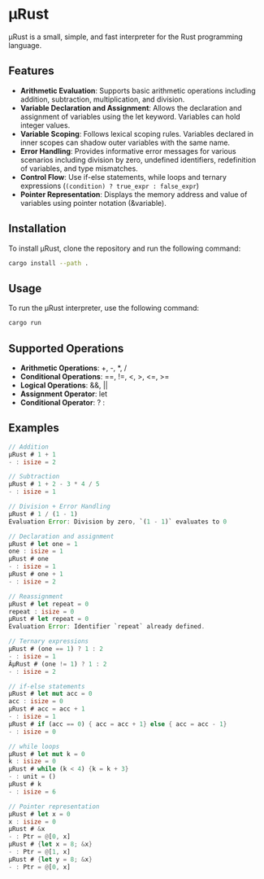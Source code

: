 # µRust #

µRust is a small, simple, and fast interpreter for the Rust programming language.

## Features ##

- **Arithmetic Evaluation**: Supports basic arithmetic operations including addition, subtraction, multiplication, and division.
- **Variable Declaration and Assignment**: Allows the declaration and assignment of variables using the let keyword. Variables can hold integer values.
- **Variable Scoping**: Follows lexical scoping rules. Variables declared in inner scopes can shadow outer variables with the same name.
- **Error Handling**: Provides informative error messages for various scenarios including division by zero, undefined identifiers, redefinition of variables, and type mismatches.
- **Control Flow**: Use if-else statements, while loops and ternary expressions (`(condition) ? true_expr : false_expr`)
- **Pointer Representation**: Displays the memory address and value of variables using pointer notation (&variable).

## Installation ##
To install µRust, clone the repository and run the following command:

```bash
cargo install --path .
```

## Usage ##
To run the µRust interpreter, use the following command:

```bash
cargo run
```

## Supported Operations ##
- **Arithmetic Operations**: +, -, *, /
- **Conditional Operations**: ==, !=, <, >, <=, >=
- **Logical Operations**: &&, ||
- **Assignment Operator**: let
- **Conditional Operator**: ? :

## Examples ##

```rust
// Addition
µRust # 1 + 1
- : isize = 2

// Subtraction
µRust # 1 + 2 - 3 * 4 / 5
- : isize = 1

// Division + Error Handling
µRust # 1 / (1 - 1)
Evaluation Error: Division by zero, `(1 - 1)` evaluates to 0

// Declaration and assignment
µRust # let one = 1
one : isize = 1
µRust # one
- : isize = 1
µRust # one + 1
- : isize = 2

// Reassignment
µRust # let repeat = 0
repeat : isize = 0
µRust # let repeat = 0
Evaluation Error: Identifier `repeat` already defined.

// Ternary expressions
µRust # (one == 1) ? 1 : 2
- : isize = 1
ÂµRust # (one != 1) ? 1 : 2
- : isize = 2

// if-else statements
µRust # let mut acc = 0
acc : isize = 0
µRust # acc = acc + 1
- : isize = 1
µRust # if (acc == 0) { acc = acc + 1} else { acc = acc - 1}
- : isize = 0

// while loops
µRust # let mut k = 0
k : isize = 0
µRust # while (k < 4) {k = k + 3}
- : unit = ()
µRust # k
- : isize = 6

// Pointer representation
µRust # let x = 0
x : isize = 0
µRust # &x
- : Ptr = @[0, x]
µRust # {let x = 8; &x}
- : Ptr = @[1, x]
µRust # {let y = 8; &x}
- : Ptr = @[0, x]
```

